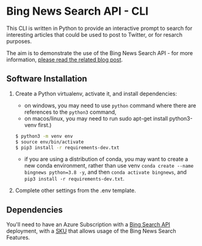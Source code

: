 # Bing News Search API - CLI

This CLI is written in Python to provide an interactive prompt to search for interesting articles that could be used to post to Twitter, or for resarch purposes.

The aim is to demonstrate the use of the Bing News Search API - for more information, [please read the related blog post](https://sealjay.com/bing-news-search-cli/).

## Software Installation

1. Create a Python virtualenv, activate it, and install dependencies:

   - on windows, you may need to use `python` command where there are references to the `python3` command,
   - on macos/linux, you may need to run sudo apt-get install python3-venv first.)

   ```bash
   $ python3 -m venv env
   $ source env/bin/activate
   $ pip3 install -r requirements-dev.txt
   ```

   - if you are using a distribution of conda, you may want to create a new conda environment, rather than use venv `conda create --name bingnews python=3.8 -y`, and then `conda activate bingnews`, and  `pip3 install -r requirements-dev.txt`.

2. Complete other settings from the .env template.

## Dependencies
You'll need to have an Azure Subscription with a [Bing Search API](https://docs.microsoft.com/en-us/bing/search-apis/bing-web-search/bing-api-comparison) deployment, with a [SKU](https://www.microsoft.com/en-us/bing/apis/pricing) that allows usage of the Bing News Search Features.